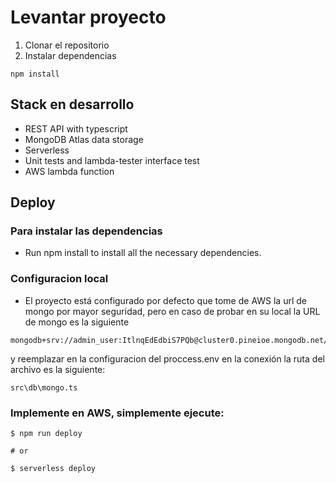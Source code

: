

# Levantar proyecto

1. Clonar el repositorio
2. Instalar dependencias
```
npm install
```
## Stack en desarrollo
* REST API with typescript
* MongoDB Atlas data storage
* Serverless
* Unit tests and lambda-tester interface test
* AWS lambda function

## Deploy

### Para instalar las dependencias
* Run npm install to install all the necessary dependencies.

### Configuracion local
* El proyecto está configurado por defecto que tome de AWS la url de mongo por mayor seguridad, pero en caso de probar en su local la URL de mongo es la siguiente
```
mongodb+srv://admin_user:ItlnqEdEdbiS7PQb@cluster0.pineioe.mongodb.net/culqui
```
y reemplazar en la configuracion del proccess.env en la conexión la ruta del archivo es la siguiente:
```
src\db\mongo.ts
```

### Implemente en AWS, simplemente ejecute:
```
$ npm run deploy

# or

$ serverless deploy
```